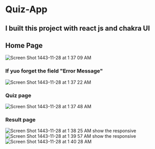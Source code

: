 # Quiz-App
## I built this project with react js and chakra UI
## Home Page 
![Screen Shot 1443-11-28 at 1 37 09 AM](https://user-images.githubusercontent.com/69820306/175836540-e73aa0a0-8c60-4919-9401-b7e37153f69f.png)
### If yuo forget the field "Error Message"
![Screen Shot 1443-11-28 at 1 37 22 AM](https://user-images.githubusercontent.com/69820306/175836616-c5146d17-1949-4700-90a7-81ca20f6bd15.png)
### Quiz page 
![Screen Shot 1443-11-28 at 1 37 48 AM](https://user-images.githubusercontent.com/69820306/175836630-fd11e45e-55e6-46b2-8da7-1888d6187c71.png)
### Result page 
![Screen Shot 1443-11-28 at 1 38 25 AM](https://user-images.githubusercontent.com/69820306/175836651-c19c7de4-68c7-43bc-b91b-db34aa230388.png)
show the responsive
![Screen Shot 1443-11-28 at 1 39 57 AM](https://user-images.githubusercontent.com/69820306/175836708-ffd6591a-92d4-4c36-bdc3-77994e73217d.png)
show the responsive
![Screen Shot 1443-11-28 at 1 40 28 AM](https://user-images.githubusercontent.com/69820306/175836711-c1a0dfbe-1591-4100-9f5b-cd5095398e27.png)

